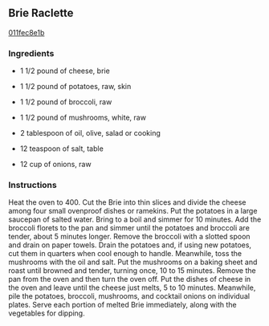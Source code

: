 ## Brie Raclette

[011fec8e1b](http://www.food.com/recipe/brie-raclette-133813)

### Ingredients

 - 1 1/2 pound of cheese, brie

 - 1 1/2 pound of potatoes, raw, skin

 - 1 1/2 pound of broccoli, raw

 - 1 1/2 pound of mushrooms, white, raw

 - 2 tablespoon of oil, olive, salad or cooking

 - 12 teaspoon of salt, table

 - 12 cup of onions, raw

### Instructions

Heat the oven to 400. Cut the Brie into thin slices and divide the cheese among four small ovenproof dishes or ramekins. Put the potatoes in a large saucepan of salted water. Bring to a boil and simmer for 10 minutes. Add the broccoli florets to the pan and simmer until the potatoes and broccoli are tender, about 5 minutes longer. Remove the broccoli with a slotted spoon and drain on paper towels. Drain the potatoes and, if using new potatoes, cut them in quarters when cool enough to handle. Meanwhile, toss the mushrooms with the oil and salt. Put the mushrooms on a baking sheet and roast until browned and tender, turning once, 10 to 15 minutes. Remove the pan from the oven and then turn the oven off. Put the dishes of cheese in the oven and leave until the cheese just melts, 5 to 10 minutes. Meanwhile, pile the potatoes, broccoli, mushrooms, and cocktail onions on individual plates. Serve each portion of melted Brie immediately, along with the vegetables for dipping.
